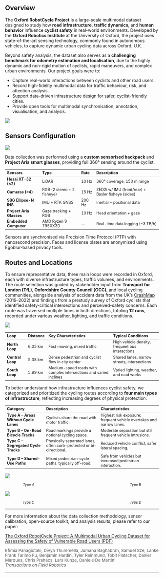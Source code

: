 ## Overview

The **Oxford RobotCycle Project** is a large-scale multimodal dataset designed to study how **road infrastructure**, **traffic dynamics**, and **human behavior** influence **cyclist safety** in real-world environments. Developed by the **Oxford Robotics Institute** at the University of Oxford, the project uses state-of-the-art sensing technology, commonly found in autonomous vehicles, to capture dynamic urban cycling data across Oxford, U.K.

Beyond safety analysis, the dataset also serves as a **challenging benchmark for odometry estimation and localisation**, due to the highly dynamic and non-rigid motion of cyclists, rapid maneuvers, and complex urban environments. Our project goals were to:

- Capture real-world interactions between cyclists and other road users.  
- Record high-fidelity multimodal data for traffic behaviour, risk, and attention analysis.  
- Support data-driven infrastructure design for safer, cyclist-friendly cities.  
- Provide open tools for multimodal synchronisation, annotation, visualisation, and analysis.  

![](/images/sensing2.png)

## Sensors Configuration

![](/images/sensorssuite2.png)

Data collection was performed using a **custom sensorised backpack** and **Project Aria smart glasses**, providing full 360° sensing around the cyclist.

<table style="font-size:0.9em; width:100%; margin: 1.2em 0; border-collapse: collapse;">
	<thead>
		<tr>
			<th style="text-align:left; border-bottom:1px solid #ccc;">Sensors</th>
			<th style="text-align:left; border-bottom:1px solid #ccc;">Type</th>
			<th style="text-align:left; border-bottom:1px solid #ccc;">Rate</th>
			<th style="text-align:left; border-bottom:1px solid #ccc;">Description</th>
		</tr>
	</thead>
	<tbody>
		<tr><td><b>Hesai XT-32 (×2)</b></td><td>LiDAR</td><td>10 Hz</td><td>360° coverage, 150 m range</td></tr>
		<tr><td><b>Cameras (×4)</b></td><td>RGB (2 stereo + 2 fisheye)</td><td>15 Hz</td><td>ZED2i w/ IMU (front/rear) + Basler fisheye (sides)</td></tr>
		<tr><td><b>SBG Ellipse-N INS</b></td><td>IMU + RTK GNSS</td><td>200 Hz</td><td>Inertial + positional data</td></tr>
		<tr><td><b>Project Aria Glasses</b></td><td>Gaze tracking + RGB</td><td>10 Hz</td><td>Head orientation + gaze</td></tr>
		<tr><td><b>Embedded Computer</b></td><td>AMD Ryzen 9 7950X3D</td><td>—</td><td>Real-time data logging (~3 TB/h)</td></tr>
	</tbody>
</table>

Sensors are synchronised via Precision Time Protocol (PTP) with nanosecond precision. Faces and license plates are anonymised using Egoblur-based privacy tools.



## Routes and Locations

To ensure representative data, three main loops were recorded in Oxford, each with diverse infrastructure types, traffic volumes, and environments.  The route selection was guided by stakeholder input from **Transport for London (TfL)**, **Oxfordshire County Council (OCC)**, and local cycling communities, alongside analysis of accident data from the UK’s [CrashMap](https://crashmap.co.uk/) (2019–2022) and findings from a prestudy survey of Oxford cyclists that identified safety-critical intersections and perceived-safety concerns. Each route was traversed multiple times in both directions, totaling **12 runs**, recorded under various weather, lighting, and traffic conditions.


![](images/routes.png)

<table style="font-size:0.9em; width:100%; margin: 1.2em 0; border-collapse: collapse;">
	<thead>
		<tr>
			<th style="text-align:left; border-bottom:1px solid #ccc;">Loop</th>
			<th style="text-align:left; border-bottom:1px solid #ccc;">Distance</th>
			<th style="text-align:left; border-bottom:1px solid #ccc;">Key Characteristics</th>
			<th style="text-align:left; border-bottom:1px solid #ccc;">Typical Conditions</th>
		</tr>
	</thead>
	<tbody>
		<tr><td><b>North Loop</b></td><td>6.05 km</td><td>Fast-moving, mixed traffic</td><td>High vehicle density, frequent bus interactions</td></tr>
		<tr><td><b>Central Loop</b></td><td>5.38 km</td><td>Dense pedestrian and cyclist flow in city center</td><td>Shared lanes, narrow streets, intersections</td></tr>
		<tr><td><b>South Loop</b></td><td>5.99 km</td><td>Medium-speed roads with complex intersections and varied inclines</td><td>Varied lighting, weather, and road works</td></tr>
	</tbody>
</table>


To better understand how infrastructure influences cyclist safety, we categorized and prioritized the cycling routes according to **four main types of infrastructure**, reflecting increasing degrees of physical protection:

<table style="font-size:0.9em; width:100%; margin: 1.2em 0; border-collapse: collapse;">
	<thead>
		<tr>
			<th style="text-align:left; border-bottom:1px solid #ccc;">Category</th>
			<th style="text-align:left; border-bottom:1px solid #ccc;">Description</th>
			<th style="text-align:left; border-bottom:1px solid #ccc;">Characteristics</th>
		</tr>
	</thead>
	<tbody>
		<tr><td><b>Type A – Areas Without Cycle Lanes</b></td><td>Cyclists share the road with motor traffic.</td><td>Highest risk exposure; frequent vehicle overtakes and narrow lanes.</td></tr>
		<tr><td><b>Type B – On-Road Bicycle Tracks</b></td><td>Road markings provide a notional cycling space.</td><td>Moderate separation but still frequent vehicle intrusions.</td></tr>
		<tr><td><b>Type C – Segregated Cycle Tracks</b></td><td>Physically separated lanes, often curb-protected or bi-directional.</td><td>Reduced vehicle conflict, safer lateral spacing.</td></tr>
		<tr><td><b>Type D – Shared-Use Paths</b></td><td>Mixed pedestrian–cycle paths, typically off-road.</td><td>Safe from vehicles but increased pedestrian interaction.</td></tr>
	</tbody>
</table>



![](images/examples_up.png)
<div style="text-align:center; font-style:italic; font-size:0.8em; margin: 0.5em 0;">
	Type A<span style="display:inline-block; width:28em;"></span>Type B
</div>

![](images/examples_down.png)
<div style="text-align:center; font-style:italic; font-size:0.8em; margin: 0.5em 0;">
	Type C<span style="display:inline-block; width:28em;"></span>Type D
</div>


---

For more information about the data collection methodology, sensor calibration, open-source toolkit, and analysis results, please refer to our paper:

[The Oxford RobotCycle Project: A Multimodal Urban Cycling Dataset for Assessing the Safety of Vulnerable Road Users (PDF)](https://ieeexplore.ieee.org/abstract/document/10981746)

<div style="font-size:0.98em; color:#555; margin-top:0.5em; margin-bottom:1.2em;">
Efimia Panagiotaki, Divya Thuremella, Jumana Baghabrah, Samuel Sze, Lanke Frank Tarimo Fu, Benjamin Hardin, Tyler Reinmund, Tobit Flatscher, Daniel Marques, Chris Prahacs, Lars Kunze, Daniele De Martini </br>
<em>Transactions on Field Robotics</em>
</div>

---
